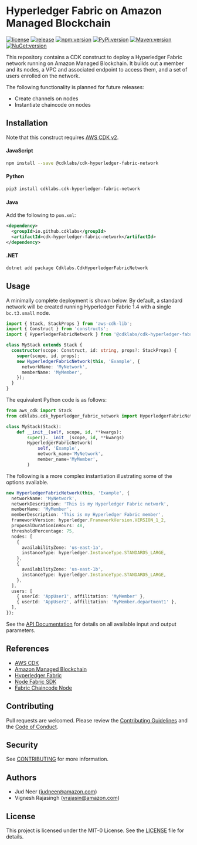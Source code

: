 # Hyperledger Fabric on Amazon Managed Blockchain

[![license](https://img.shields.io/github/license/cdklabs/cdk-hyperledger-fabric-network?color=green)](https://opensource.org/licenses/MIT)
[![release](https://img.shields.io/github/v/release/cdklabs/cdk-hyperledger-fabric-network?color=green)](https://github.com/cdklabs/cdk-hyperledger-fabric-network/releases)
[![npm:version](https://img.shields.io/npm/v/@cdklabs/cdk-hyperledger-fabric-network?color=blue)](https://www.npmjs.com/package/@cdklabs/cdk-hyperledger-fabric-network)
[![PyPi:version](https://img.shields.io/pypi/v/cdklabs.cdk-hyperledger-fabric-network?color=blue)](https://pypi.org/project/cdklabs.cdk-hyperledger-fabric-network/)
[![Maven:version](https://img.shields.io/maven-central/v/io.github.cdklabs/cdk-hyperledger-fabric-network?color=blue&label=maven)](https://central.sonatype.dev/artifact/io.github.cdklabs/cdk-hyperledger-fabric-network/0.8.147)
[![NuGet:version](https://img.shields.io/nuget/v/Cdklabs.CdkHyperledgerFabricNetwork?color=blue)](https://www.nuget.org/packages/Cdklabs.CdkHyperledgerFabricNetwork)

This repository contains a CDK construct to deploy a Hyperledger Fabric network
running on Amazon Managed Blockchain. It builds out a member and its nodes, a VPC
and associated endpoint to access them, and a set of users enrolled on the network.

The following functionality is planned for future releases:

*  Create channels on nodes
*  Instantiate chaincode on nodes


## Installation

Note that this construct requires [AWS CDK v2](https://docs.aws.amazon.com/cdk/v2/guide/getting_started.html#getting_started_install).

#### JavaScript

```bash
npm install --save @cdklabs/cdk-hyperledger-fabric-network
```

#### Python

```bash
pip3 install cdklabs.cdk-hyperledger-fabric-network
```

#### Java

Add the following to `pom.xml`:

```xml
<dependency>
  <groupId>io.github.cdklabs</groupId>
  <artifactId>cdk-hyperledger-fabric-network</artifactId>
</dependency>
```

#### .NET

```bash
dotnet add package Cdklabs.CdkHyperledgerFabricNetwork
```


## Usage

A minimally complete deployment is shown below. By default, a standard network
will be created running Hyperledger Fabric 1.4 with a single `bc.t3.small` node.

```typescript
import { Stack, StackProps } from 'aws-cdk-lib';
import { Construct } from 'constructs';
import { HyperledgerFabricNetwork } from '@cdklabs/cdk-hyperledger-fabric-network';

class MyStack extends Stack {
  constructor(scope: Construct, id: string, props?: StackProps) {
    super(scope, id, props);
    new HyperledgerFabricNetwork(this, 'Example', {
      networkName: 'MyNetwork',
      memberName: 'MyMember',
    });
  }
}
```

The equivalent Python code is as follows:

```python
from aws_cdk import Stack
from cdklabs.cdk_hyperledger_fabric_network import HyperledgerFabricNetwork

class MyStack(Stack):
    def __init__(self, scope, id, **kwargs):
        super().__init__(scope, id, **kwargs)
        HyperledgerFabricNetwork(
            self, 'Example',
            network_name='MyNetwork',
            member_name='MyMember',
        )
```

The following is a more complex instantiation illustrating some of the options available.

```typescript
new HyperledgerFabricNetwork(this, 'Example', {
  networkName: 'MyNetwork',
  networkDescription: 'This is my Hyperledger Fabric network',
  memberName: 'MyMember',
  memberDescription: 'This is my Hyperledger Fabric member',
  frameworkVersion: hyperledger.FrameworkVersion.VERSION_1_2,
  proposalDurationInHours: 48,
  thresholdPercentage: 75,
  nodes: [
    {
      availabilityZone: 'us-east-1a',
      instanceType: hyperledger.InstanceType.STANDARD5_LARGE,
    },
    {
      availabilityZone: 'us-east-1b',
      instanceType: hyperledger.InstanceType.STANDARD5_LARGE,
    },
  ],
  users: [
    { userId: 'AppUser1', affilitation: 'MyMember' },
    { userId: 'AppUser2', affilitation: 'MyMember.department1' },
  ],
});
```

See the [API Documentation](API.md) for details on all available input and output parameters.


## References

*  [AWS CDK](https://docs.aws.amazon.com/cdk/v2/guide/home.html)
*  [Amazon Managed Blockchain](https://aws.amazon.com/managed-blockchain/)
*  [Hyperledger Fabric](https://hyperledger-fabric.readthedocs.io/)
*  [Node Fabric SDK](https://hyperledger.github.io/fabric-sdk-node/release-1.4/index.html)
*  [Fabric Chaincode Node](https://hyperledger.github.io/fabric-chaincode-node/)


## Contributing

Pull requests are welcomed. Please review the [Contributing Guidelines](CONTRIBUTING.md)
and the [Code of Conduct](CODE_OF_CONDUCT.md).


## Security

See [CONTRIBUTING](CONTRIBUTING.md#security-issue-notifications) for more information.


## Authors

*  Jud Neer (judneer@amazon.com)
*  Vignesh Rajasingh (vrajasin@amazon.com)


## License

This project is licensed under the MIT-0 License. See the [LICENSE](LICENSE) file for details.
